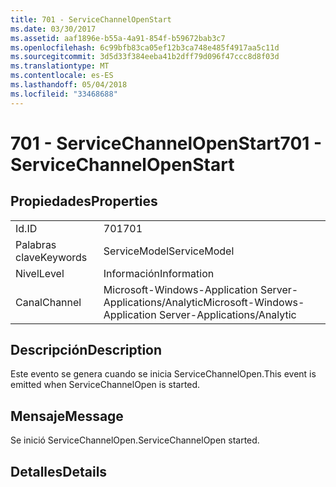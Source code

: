 ```yaml
---
title: 701 - ServiceChannelOpenStart
ms.date: 03/30/2017
ms.assetid: aaf1896e-b55a-4a91-854f-b59672bab3c7
ms.openlocfilehash: 6c99bfb83ca05ef12b3ca748e485f4917aa5c11d
ms.sourcegitcommit: 3d5d33f384eeba41b2dff79d096f47ccc8d8f03d
ms.translationtype: MT
ms.contentlocale: es-ES
ms.lasthandoff: 05/04/2018
ms.locfileid: "33468688"
---
```

# <a name="701---servicechannelopenstart"></a><span data-ttu-id="e0b2d-102">701 - ServiceChannelOpenStart</span><span class="sxs-lookup"><span data-stu-id="e0b2d-102">701 - ServiceChannelOpenStart</span></span>
## <a name="properties"></a><span data-ttu-id="e0b2d-103">Propiedades</span><span class="sxs-lookup"><span data-stu-id="e0b2d-103">Properties</span></span>  
  
|||  
|-|-|  
|<span data-ttu-id="e0b2d-104">Id.</span><span class="sxs-lookup"><span data-stu-id="e0b2d-104">ID</span></span>|<span data-ttu-id="e0b2d-105">701</span><span class="sxs-lookup"><span data-stu-id="e0b2d-105">701</span></span>|  
|<span data-ttu-id="e0b2d-106">Palabras clave</span><span class="sxs-lookup"><span data-stu-id="e0b2d-106">Keywords</span></span>|<span data-ttu-id="e0b2d-107">ServiceModel</span><span class="sxs-lookup"><span data-stu-id="e0b2d-107">ServiceModel</span></span>|  
|<span data-ttu-id="e0b2d-108">Nivel</span><span class="sxs-lookup"><span data-stu-id="e0b2d-108">Level</span></span>|<span data-ttu-id="e0b2d-109">Información</span><span class="sxs-lookup"><span data-stu-id="e0b2d-109">Information</span></span>|  
|<span data-ttu-id="e0b2d-110">Canal</span><span class="sxs-lookup"><span data-stu-id="e0b2d-110">Channel</span></span>|<span data-ttu-id="e0b2d-111">Microsoft-Windows-Application Server-Applications/Analytic</span><span class="sxs-lookup"><span data-stu-id="e0b2d-111">Microsoft-Windows-Application Server-Applications/Analytic</span></span>|  
  
## <a name="description"></a><span data-ttu-id="e0b2d-112">Descripción</span><span class="sxs-lookup"><span data-stu-id="e0b2d-112">Description</span></span>  
 <span data-ttu-id="e0b2d-113">Este evento se genera cuando se inicia ServiceChannelOpen.</span><span class="sxs-lookup"><span data-stu-id="e0b2d-113">This event is emitted when ServiceChannelOpen is started.</span></span>  
  
## <a name="message"></a><span data-ttu-id="e0b2d-114">Mensaje</span><span class="sxs-lookup"><span data-stu-id="e0b2d-114">Message</span></span>  
 <span data-ttu-id="e0b2d-115">Se inició ServiceChannelOpen.</span><span class="sxs-lookup"><span data-stu-id="e0b2d-115">ServiceChannelOpen started.</span></span>  
  
## <a name="details"></a><span data-ttu-id="e0b2d-116">Detalles</span><span class="sxs-lookup"><span data-stu-id="e0b2d-116">Details</span></span>
